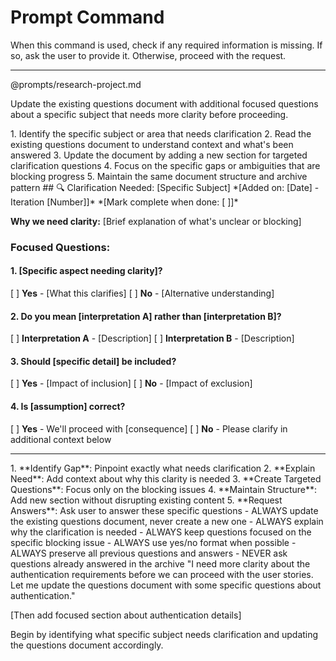 # Prompt Command

When this command is used, check if any required information is missing. If so, ask the user to provide it. Otherwise, proceed with the request.

---

@prompts/research-project.md

Update the existing questions document with additional focused questions about a specific subject that needs more clarity before proceeding.

<instructions>
1. Identify the specific subject or area that needs clarification
2. Read the existing questions document to understand context and what's been answered
3. Update the document by adding a new section for targeted clarification questions
4. Focus on the specific gaps or ambiguities that are blocking progress
5. Maintain the same document structure and archive pattern
</instructions>

<update-template>
## 🔍 Clarification Needed: [Specific Subject]
*[Added on: [Date] - Iteration [Number]]*
*[Mark complete when done: [ ]]*

**Why we need clarity:** [Brief explanation of what's unclear or blocking]

### Focused Questions:

#### 1. [Specific aspect needing clarity]?

[ ] **Yes** - [What this clarifies]
[ ] **No** - [Alternative understanding]

#### 2. Do you mean [interpretation A] rather than [interpretation B]?

[ ] **Interpretation A** - [Description]
[ ] **Interpretation B** - [Description]

#### 3. Should [specific detail] be included?

[ ] **Yes** - [Impact of inclusion]
[ ] **No** - [Impact of exclusion]

#### 4. Is [assumption] correct?

[ ] **Yes** - We'll proceed with [consequence]
[ ] **No** - Please clarify in additional context below

---
</update-template>

<process>
1. **Identify Gap**: Pinpoint exactly what needs clarification
2. **Explain Need**: Add context about why this clarity is needed
3. **Create Targeted Questions**: Focus only on the blocking issues
4. **Maintain Structure**: Add new section without disrupting existing content
5. **Request Answers**: Ask user to answer these specific questions
</process>

<constraints>
- ALWAYS update the existing questions document, never create a new one
- ALWAYS explain why the clarification is needed
- ALWAYS keep questions focused on the specific blocking issue
- ALWAYS use yes/no format when possible
- ALWAYS preserve all previous questions and answers
- NEVER ask questions already answered in the archive
</constraints>

<example-usage>
"I need more clarity about the authentication requirements before we can proceed with the user stories. Let me update the questions document with some specific questions about authentication."

[Then add focused section about authentication details]
</example-usage>

Begin by identifying what specific subject needs clarification and updating the questions document accordingly.